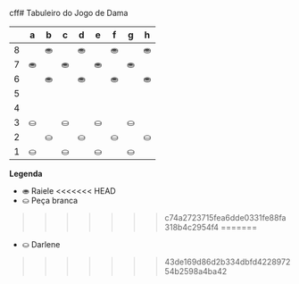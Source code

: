 cff# Tabuleiro do Jogo de Dama

|   | a | b | c | d | e | f | g | h |
|---|---|---|---|---|---|---|---|---|
| 8 |   | ⛂ |   | ⛂ |   | ⛂ |   | ⛂ |
| 7 | ⛂ |   | ⛂ |   | ⛂ |   | ⛂ |   |
| 6 |   | ⛂ |   | ⛂ |   | ⛂ |   | ⛂ |
| 5 |   |   |   |   |   |   |   |   |
| 4 |   |   |   |   |   |   |   |   |
| 3 | ⛀ |   | ⛀ |   | ⛀ |   | ⛀ |   |
| 2 |   | ⛀ |   | ⛀ |   | ⛀ |   | ⛀ |
| 1 | ⛀ |   | ⛀ |   | ⛀ |   | ⛀ |   |

**Legenda**


- ⛂ Raiele
<<<<<<< HEAD
- ⛀ Peça branca
>>>>>>> c74a2723715fea6dde0331fe88fa318b4c2954f4
=======
- ⛀ Darlene
>>>>>>> 43de169d86d2b334dbfd422897254b2598a4ba42
